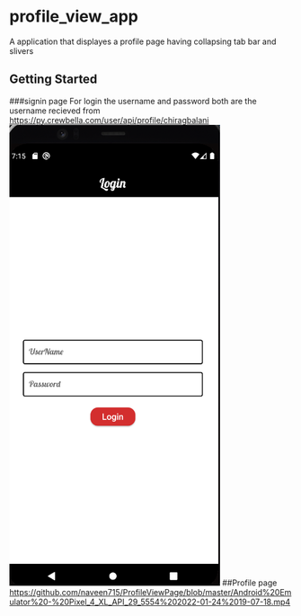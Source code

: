 # profile_view_app

A application that displayes a profile page having collapsing tab bar and slivers
## Getting Started
###signin page 
For login the username and password both are the username recieved from https://py.crewbella.com/user/api/profile/chiragbalani
![Login Image](https://github.com/naveen715/ProfileViewPage/blob/master/Screenshot%202022-01-24%20191606.png)
##Profile page
https://github.com/naveen715/ProfileViewPage/blob/master/Android%20Emulator%20-%20Pixel_4_XL_API_29_5554%202022-01-24%2019-07-18.mp4

